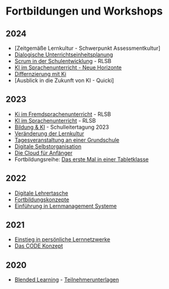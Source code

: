 # Fortbildungen und Workshops

## 2024

- [Zeitgemäße Lernkultur - Schwerpunkt Assessmentkultur]
- [Dialogische Unterrichtseinheitsplanung](https://medienberatung.online/dialog/veranstaltungen/) 
- [Scrum in der Schulentwicklung](/workshop/2024_Scrum-in-der-Schulentwicklung.md) - RLSB
- [KI im Sprachenunterricht - Neue Horizonte](/workshop/2024/2024-01_KI-im-Sprachenunterricht/2024-01_KI-im-Sprachenunterricht-Neue-Horizonte.md)
- [Differnzierung mit Ki](/workshop/2024-01_Differnzierung-mit-KI/2024-01_Differnzierung-mit-KI.md)
- [Ausblick in die Zukunft von KI - Quicki]

## 2023
- [Ki im Fremdsprachenunterricht](/workshop/2023-11_KI%20im%20Fremdsprachenunterricht.pdf) - RLSB
- [KI im Sprachenunterricht](workshop/2023-09_KI%20im%20Sprachenunterricht.pdf) - RLSB
- [Bildung & KI](workshop/2023_Bildung%20und%20Ki%20-%20Schulleitertagung%202023.pdf) - Schulleitertagung 2023
- [Veränderung der Lernkultur](workshop/2023-04_Veränderung%20der%20Lernkultur.pdf)
- [Tagesveranstaltung an einer Grundschule](workshop/2023_Schilf%20an%20einer%20Grundschule.pdf)
- [Digitale Selbstorganisation](workshop/2023_Selbstorganisation-Präsenz.pdf)
- [Die Cloud für Anfänger](workshop/2023_Die%20Cloud%20für%20Anfänger.pdf)
- Fortbildungsreihe: [Das erste Mal in einer Tabletklasse](https://vedab.de/veranstaltungsdetails.php?vid=136089)

## 2022
- [Digitale Lehrertasche](workshop/2022_DigitaleLehrertasche-präsenz.pdf)
- [Fortbildungskonzepte](workshop/2022_Fortbildungskonzept.pdf)
- [Einführung in Lernmanagement Systeme](workshop/2022-06_LMS%20in%20Niedersachsen.pdf)

## 2021
- [Einstieg in persönliche Lernnetzwerke](workshop/2021_PLN.pdf)
- [Das CODE Konzept](workshop/2021_CODE.pdf)

## 2020
- [Blended Learning](workshop/2020_Blended%20Learning.pdf) - [Teilnehmerunterlagen](workshop/2020_Blended%20Learning/Blended%20Learning.md)



